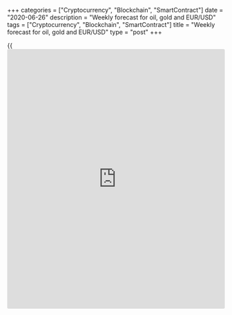 +++
categories = ["Cryptocurrency", "Blockchain", "SmartContract"]
date = "2020-06-26"
description = "Weekly forecast for oil, gold and EUR/USD"
tags = ["Cryptocurrency", "Blockchain", "SmartContract"]
title = "Weekly forecast for oil, gold and EUR/USD"
type = "post"
+++

{{<iframe id="large-banner" src="https://www.bounty.group/#slide=8.0" width="100%" height="600" scrolling="no" style="border: 0px solid rgb(216, 221, 230); border-radius: 3px;">}}

June 26, 2020

June 26, 2020

Weekly forecast for oil, gold and EUR/USDAlex Rodiоnov

###  **USCrude – oil**

This week, the oil price has reached Target Zone 5 [41.67 -  40.92], the
main buy target in the middle-term uptrend.

Buyers have not broken out the resistance, and the price has rolled
down. The oil price is being corrected down. The possible target of the
correction is the trend key support [33.64 — 32.86].

When the key support is reached by the price, I recommend entering new
purchases according to the pattern with the target to break through the
high of this week.

Aggressive traders may consider sell trades in the correction with the
target at the lower Target Zone, there is a sell pattern in shorter
timeframes.

![LiteForex: Weekly forecast for oil, gold and EUR/USD][1]

 **[USCrude][2]Trading tips for the upcoming week: **

  1. Buy according to the pattern in Target Zone [33.64 - 32.86]. TakeProfit: 41.40. StopLoss: according to the pattern rules.

  2. Aggressively: sell at the current prices. TakeProfit: Target Zone [33.64 - 32.86]. StopLoss: 40.51.

* * *

###  **XAUUSD – gold**

I congratulate those who have followed my recommendations to buy gold
and held the trades up to the target! The gold price has reached level
1765.0 and broken through the May’s high this week.

All purchases should be closed now as the buyers are trying to break out
the strong resistance Target Zone 5 [1757.2 - 1751.2]. If they do, the
nest upside target will be Target Zone 6 [1817.2 – 1811.2]. If they
fail, the price will be corrected down.

If the price is being corrected down, one may consider sell trades in
the short-term timeframe. However, the medium-term trend will be up
until the key support is broken out downside.

![LiteForex: Weekly forecast for oil, gold and EUR/USD][3]

 **[XAUUSD][4]  Trading tips for the upcoming week: **

Buy according to the pattern in Target Zone [1697.3 - 1689.1].
TakeProfit: 1778.0. StopLoss: according to the pattern rules.

* * *

###  **EURUSD – euro/dollar**

In the previous weekly analytics, I wrote:

“The EUR/USD is testing the key support of the middle-term uptrend
[1.1240 – 1.1222]. Yesterday, the US session closed below the zone for
the first time. If the US session closes below level 1.1222 again today
or next week, we shall record the support breakout and start selling the
EUR/USD on the next trading day with the target at Target Zone 2 [1.1058
– 1.1040]. ”

On the same day, last Friday, the US session closed the EURUSD below
Target Zone [1.1240 – 1.1222] for the second time. The middle-term trend
turned down.

This week, the euro-dollar price tested the key resistance of the new
downtrend at 1.1368 – 1.1350], and the sellers reacted.

In the new down momentum, the price has quickly reached the previous
strong support [1.1240 – 1.1222]. Traders are now trying to again
consolidate the price below the zone and break through the low of last
week.

The trading ideas for next week are as follows:

  1. If the support at [1.1240 – 1.1222] is held up, it will be relevant to buy the euro with the target to break through the high of this week.
  2. If the low of last week is broken through, we shall move the resistance and enter new sell trades in the zone.

![LiteForex: Weekly forecast for oil, gold and EUR/USD][5]

 **[EURUSD][6]  Trading tips for the upcoming week: **

  1. Buy according to the pattern in Target Zone [1.1240 - 1.1222]. TakeProfit: 1.1350. StopLoss: according to the pattern rules.

  2. If the low of last week is broken through, sell on the correction in the key resistance zone. More detailed information is written in the [daily](https://www.fintecher.org/2020/03/03/forex-trading-daily-strategy/) analytics.

> IZ - Intermediary Zone: responsible for the price momentum reversing

>

> TZ - Target Zone: a zone that is 75% likely to be reached after IZ
breakout.

>

> GZ - Gold Zone: zone in the medium-term momentum.

>

> All zones are calculated based on the average [daily](https://www.fintecher.org/2020/03/03/forex-trading-daily-strategy/) price of the
instrument and margin requirements of the futures.

* * *

P.S. Did you like my article? Share it in social networks: it will be
the best “thank you" :)

Ask me questions and comment below. I’ll be glad to answer your
questions and give necessary explanations.

 **Useful links:**

  * I recommend trying to trade with a reliable broker [here][7]. The system allows you to trade by yourself or copy successful traders from all across the globe.
  * Use my promo-code BLOG for getting deposit bonus 50% on LiteForex platform. Just enter this code in the appropriate field while [depositing][8] your trading account.
  * Telegram channel with high-quality analytics, Forex reviews, training articles, and other useful things for traders <t.me/liteforex>

## Price chart of EURUSD in real time mode

![Weekly forecast for oil, gold and EUR/USD][9]

The content of this article reflects the author’s opinion and does not
necessarily reflect the official position of LiteForex. The material
published on this page is provided for informational purposes only and
should not be considered as the provision of investment advice for the
purposes of Directive 2004/39/EC.

Rate this article:

{{value}}

( {{count}} {{title}} )

   1. cdn.liteforex.com/cache/uploads/blog_post/commodities/analytics/USCrude_analysis_260620.png?w=30&s=bdbd5ab1f02108404761bd35d0c23ffd
   2. my.liteforex.com/trading?type=oil
   3. cdn.liteforex.com/cache/uploads/blog_post/commodities/analytics/XAUUSD_analysis_260620.png?w=30&s=8ac09e0a65674b0496ae60379ebc2664
   4. my.liteforex.com/trading/chart?symbol=XAUUSD&returnUrl=true
   5. cdn.liteforex.com/cache/uploads/blog_post/commodities/analytics/EURUSD_analysis_260620.png?w=30&s=2f5fe75a5cb7bf5caec649e7f975eaee
   6. my.liteforex.com/trading/chart?symbol=EURUSD&returnUrl=true
   7. my.liteforex.com/?category=analysts-opinions&slug=weekly-forecast-for-oil-gold-and-eurusd-2020-06-26&openPopup=%2Fregistration%2Fpopup&utm_source=blog&utm_medium=article&utm_campaign=bonus
   8. my.liteforex.com/deposit/?category=analysts-opinions&slug=weekly-forecast-for-oil-gold-and-eurusd-2020-06-26&promo_code=BLOG&utm_source=blog&utm_medium=article&utm_campaign=bonus
   9. cdn.liteforex.com/cache/uploads/blog_post/commodities/forex_forecast_3.jpeg?q=75&w=1000&s=5ed77b29ca34098663f3202c30c5cc1c